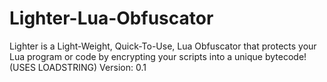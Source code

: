 # Lighter-Lua-Obfuscator
Lighter is a Light-Weight, Quick-To-Use, Lua Obfuscator that protects your Lua program or code by encrypting your scripts into a unique bytecode! 
(USES LOADSTRING) 
Version: 0.1
